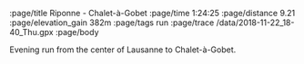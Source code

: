 :page/title Riponne - Chalet-à-Gobet 
:page/time 1:24:25
:page/distance 9.21 
:page/elevation_gain 382m
:page/tags run
:page/trace /data/2018-11-22_18-40_Thu.gpx
:page/body

Evening run from the center of Lausanne to Chalet-à-Gobet.

